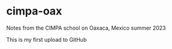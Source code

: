 # cimpa-oax
Notes from the CIMPA school on Oaxaca, Mexico summer 2023

This is my first upload to GitHub
